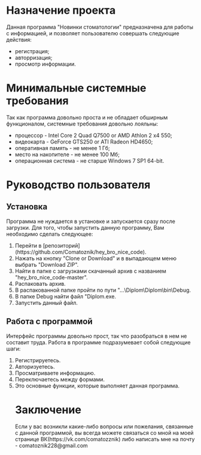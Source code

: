 <h1>Назначение проекта</h1>

Данная программа "Новинки стоматологии" предназначена для работы с информацией, и позволяет пользователю совершать следующие действия:

- регистрация;
- авторризация;
- просмотр информации.

<h1> Минимальные системные требования </h1>
Так как программа довольно проста и не обладает обширным функционалом, системные требования довольно лояльны:

- процессор - Intel Core 2 Quad Q7500 or AMD Athlon 2 x4 550;
- видеокарта - GeForce GTS250 or ATI Radeon HD4650;
- оперативная память - не менее 1 Гб;
- место на накопителе - не менее 100 Мб;
- операционная система - не старше Windows 7 SP1 64-bit.
<h1> Руководство пользователя</h1>
<h2> Установка </h2>
  Программа не нуждается в установке и запускается сразу после загрузки. Для того, чтобы запустить данную программу, Вам необходимо   сделать следующее: <ol><li>
  Перейти в [репозиторий](https://github.com/Comatoznik/hey_bro_nice_code).<li>
  Нажать на кнопку "Clone or Download" и в выпадающем меню выбрать "Download ZIP".<li>
  Найти в папке с загрузками скачанный архив с названием "hey_bro_nice_code-master".<li>
  Распаковать архив.<li>
  В распакованной папке пройти по пути "...\Diplom\Diplom\bin\Debug.<li>
  В папке Debug найти файл "Diplom.exe.<li>
  Запустить данный файл.</ol>
<h2> Работа с программой </h2>
  Интерфейс программы довольно прост, так что разобраться в нем не составит труда. Работа в программе подразумевает собой следующие шаги:<ol><li>
   Регистрируетесь.<li>
   Авторизуетесь.<li>
   Просматриваете информацию.<li>
   Переключаетесь между формами.<li>
Это основные функции, которые выполняет данная программа.
<h1> Заключение </h1>
Если у вас возникли какие-либо вопросы или пожелания, связанные с данной программой, вы всегда можете связаться со мной на моей странице ВК(https://vk.com/comatozznik) либо написать мне на почту - comatoznik228@gmail.com
